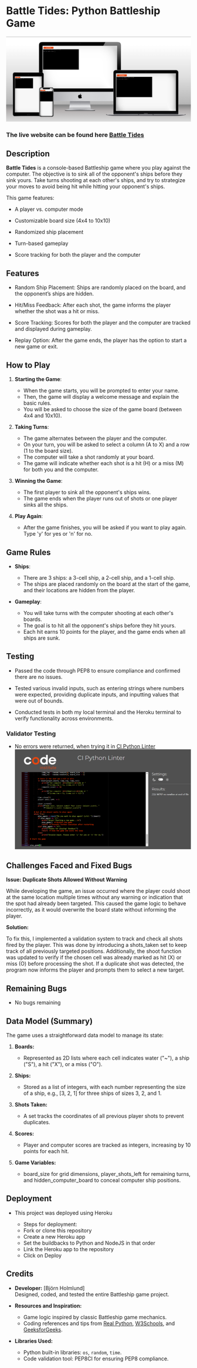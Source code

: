 # Battle Tides: Python Battleship Game

![mockup](Mockup.png)

### The live website can be found here <a href="https://battle-tides-a97dab86fdf8.herokuapp.com/">Battle Tides</a>

## Description
**Battle Tides**  is a console-based Battleship game where you play against the computer. The objective is to sink all of the opponent's ships before they sink yours. Take turns shooting at each other's ships, and try to strategize your moves to avoid being hit while hitting your opponent's ships.

This game features:

- A player vs. computer mode
* Customizable board size (4x4 to 10x10)
+ Randomized ship placement
- Turn-based gameplay
* Score tracking for both the player and the computer

## Features

- Random Ship Placement: Ships are randomly placed on the board, and the opponent’s ships are hidden.
* Hit/Miss Feedback: After each shot, the game informs the player whether the shot was a hit or miss.
+ Score Tracking: Scores for both the player and the computer are tracked and displayed during gameplay.
- Replay Option: After the game ends, the player has the option to start a new game or exit.

## How to Play

1. **Starting the Game**:

    - When the game starts, you will be prompted to enter your name.<br>
    * Then, the game will display a welcome message and explain the basic rules.<br>
    + You will be asked to choose the size of the game board (between 4x4 and 10x10).<br>

2. **Taking Turns**:

    - The game alternates between the player and the computer.<br>
    * On your turn, you will be asked to select a column (A to X) and a row (1 to the board size).<br>
    + The computer will take a shot randomly at your board.<br>
    - The game will indicate whether each shot is a hit (H) or a miss (M) for both you and the computer.<br>

3. **Winning the Game**:

    - The first player to sink all the opponent's ships wins.<br>
    * The game ends when the player runs out of shots or one player sinks all the ships.<br>

4. **Play Again**:

    - After the game finishes, you will be asked if you want to play again. Type 'y' for yes or 'n' for no.<br>


## Game Rules

- **Ships**:

    - There are 3 ships: a 3-cell ship, a 2-cell ship, and a 1-cell ship.
    * The ships are placed randomly on the board at the start of the game, and their locations are hidden from the player.

* **Gameplay**:

    - You will take turns with the computer shooting at each other's boards.
    * The goal is to hit all the opponent's ships before they hit yours.
    + Each hit earns 10 points for the player, and the game ends when all ships are sunk.

## Testing

- Passed the code through PEP8 to ensure compliance and confirmed there are no issues.
* Tested various invalid inputs, such as entering strings where numbers were expected, providing duplicate inputs, and inputting values that were out of bounds.
+ Conducted tests in both my local terminal and the Heroku terminal to verify functionality across environments.

### Validator Testing

- No errors were returned, when trying it in <a href="https://pep8ci.herokuapp.com/">CI Python Linter</a>
![linther](CIPythonlinter.png)

## Challenges Faced and Fixed Bugs
**Issue: Duplicate Shots Allowed Without Warning**

While developing the game, an issue occurred where the player could shoot at the same location multiple times without any warning or indication that the spot had already been targeted. This caused the game logic to behave incorrectly, as it would overwrite the board state without informing the player.

**Solution:**

To fix this, I implemented a validation system to track and check all shots fired by the player. This was done by introducing a shots_taken set to keep track of all previously targeted positions. Additionally, the shoot function was updated to verify if the chosen cell was already marked as hit (X) or miss (O) before processing the shot. If a duplicate shot was detected, the program now informs the player and prompts them to select a new target.


## Remaining Bugs

- No bugs remaining

## Data Model (Summary)

The game uses a straightforward data model to manage its state:

1. **Boards:**

    - Represented as 2D lists where each cell indicates water ("~"), a ship ("S"), a hit ("X"), or a miss ("O").

2. **Ships:** 

    - Stored as a list of integers, with each number representing the size of a ship, e.g., [3, 2, 1] for three ships of sizes 3, 2, and 1.

3. **Shots Taken:**

    - A set tracks the coordinates of all previous player shots to prevent duplicates.

4. **Scores:**

    - Player and computer scores are tracked as integers, increasing by 10 points for each hit.

5. **Game Variables:**

    - board_size for grid dimensions, player_shots_left for remaining turns, and hidden_computer_board to conceal computer ship positions.

## Deployment

- This project was deployed using Heroku

    - Steps for deployment:
    * Fork or clone this repository
    + Create a new Heroku app
    - Set the buildbacks to Python and NodeJS in that order
    * Link the Heroku app to the repository
    + Click on Deploy

## Credits

- **Developer:** [Björn Holmlund]  
  Designed, coded, and tested the entire Battleship game project.  

- **Resources and Inspiration:**  
  - Game logic inspired by classic Battleship game mechanics.  
  - Coding references and tips from [Real Python](https://realpython.com), [W3Schools](https://www.w3schools.com), and [GeeksforGeeks](https://www.geeksforgeeks.org).  

- **Libraries Used:**  
  - Python built-in libraries: `os`, `random`, `time`.  
  - Code validation tool: PEP8CI for ensuring PEP8 compliance.  
 